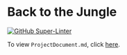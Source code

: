# Back to the Jungle

[![GitHub Super-Linter](https://github.com/ensemble-ai/exercise-4-factory-pattern-beanbeanjuice/workflows/Lint%20Code%20Base/badge.svg)](https://github.com/marketplace/actions/super-linter)

To view `ProjectDocument.md`, click [here](./ProjectDocument.md).
